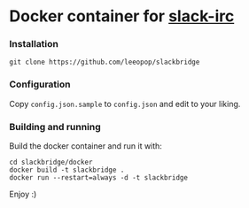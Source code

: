 Docker container for [slack-irc](https://github.com/ekmartin/slack-irc)
===

### Installation
```
git clone https://github.com/leeopop/slackbridge
```

### Configuration

Copy `config.json.sample` to `config.json` and edit to your liking.

### Building and running

Build the docker container and run it with:

```
cd slackbridge/docker
docker build -t slackbridge .
docker run --restart=always -d -t slackbridge
```

Enjoy :)
